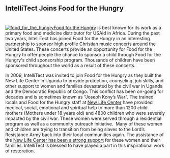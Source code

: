 

## IntelliTect Joins Food for the Hungry
#
[![food_for_the_hungry](https://intellitect.com/wp-content/uploads/2013/02/food_for_the_hungry.gif "Food for the Hungry logo")](https://fh.org "Food for the Hungry in Central Africa")[Food for the Hungry](https://fh.org/ "Food for the Hungry") is best known for its work as a primary food and medicine distributor for USAid in Africa. During the past two years, IntelliTect has joined Food for the Hungry in an interesting partnership to sponsor high profile Christian music concerts around the United States. These concerts provide an opportunity for Food for the Hungry to offer people the chance to sponsor a child through Food for the Hungry's child sponsorship program. Thousands of children have been sponsored throughout the world as a result of these concerts.

In 2009, IntelliTect was invited to join Food for the Hungry as they built the New Life Center in Uganda to provide protection, counseling, job skills, and other support to women and families devastated by the civil war in Uganda and the Democratic Republic of Congo. This conflict has been on-going for decades and is sometimes known as “Joseph Kony’s War”. The trained locals and Food for the Hungry staff at [New Life Center](https://fhrelief.wordpress.com/2007/08/20/new-life-center-in-uganda/ "New Life Center - Mary's story") have provided medical, social, emotional and spiritual help to more than 1200 child mothers (Mothers under 18 years old) and 4800 children who were severely impacted by the civil war. These women were served through a residential program as well as a community outreach initiative.  Many of these women and children are trying to transition from being slaves to the Lord’s Resistance Army back into their local communities again. The assistance of the [New Life Center has been a strong support](https://www.youtube.com/watch?v=6CGTXffUkkQ) for these women and their families. IntelliTect is blessed to have played a part in this inspirational work of restoration.
